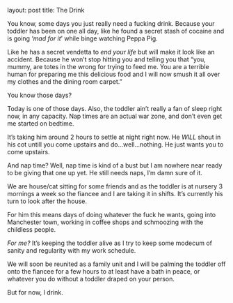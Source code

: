 layout: post
title: The Drink 

You know, some days you just really need a fucking drink. Because your toddler has been on one all day, like he found a secret stash of cocaine and is going ‘*mad for it*’ while binge watching Peppa Pig.

Like he has a secret vendetta to *end your life* but will make it look like an accident. Because he won’t stop hitting you and telling you that “you, mummy, are totes in the wrong for trying to feed me. You are a terrible human for preparing me this delicious food and I will now smush it all over my clothes and the dining room carpet.”

You know those days?

Today is one of those days. Also, the toddler ain’t really a fan of sleep right now, in any capacity. Nap times are an actual war zone, and don’t even get me started on bedtime.

It’s taking him around 2 hours to settle at night right now. He *WILL* shout in his cot untill you come upstairs and do…well…nothing. He just wants you to come upstairs.

And nap time? Well, nap time is kind of a bust but I am nowhere near ready to be giving that one up yet. He still needs naps, I’m damn sure of it.

We are house/cat sitting for some friends and as the toddler is at nursery 3 mornings a week so the fiancee and I are taking it in shifts. It’s currently his turn to look after the house.

For him this means days of doing whatever the fuck he wants, going into Manchester town, working in coffee shops and schmoozing with the childless people.

*_For me?_* It’s keeping the toddler alive as I try to keep some modecum of sanity and regularity with my work schedule.

We will soon be reunited as a family unit and I will be palming the toddler off onto the fiancee for a few hours to at least have a bath in peace, or whatever you do without a toddler draped on your person.

But for now, I drink.
